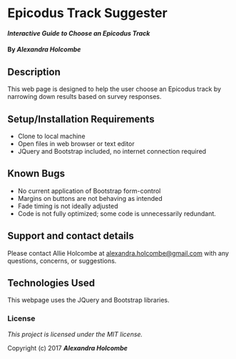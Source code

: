 # Epicodus Track Suggester

#### _Interactive Guide to Choose an Epicodus Track_

#### By _**Alexandra Holcombe**_

## Description

This web page is designed to help the user choose an Epicodus track by narrowing down results based on survey responses.

## Setup/Installation Requirements

* Clone to local machine
* Open files in web browser or text editor
* JQuery and Bootstrap included, no internet connection required

## Known Bugs

* No current application of Bootstrap form-control
* Margins on buttons are not behaving as intended
* Fade timing is not ideally adjusted
* Code is not fully optimized; some code is unnecessarily redundant.

## Support and contact details

Please contact Allie Holcombe at alexandra.holcombe@gmail.com with any questions, concerns, or suggestions.

## Technologies Used

This webpage uses the JQuery and Bootstrap libraries.

### License

*This project is licensed under the MIT license.*

Copyright (c) 2017 **_Alexandra Holcombe_**
